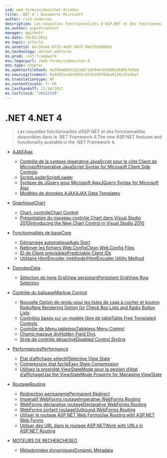 ```yaml
---
uid: web-forms/videos/net-4/index
title: .NET 4 | Documents Microsoft
author: rick-anderson
description: Les nouvelles fonctionnalités d’ASP.NET et des fonctionnalités disponibles dans le .NET Framework 4.
ms.author: aspnetcontent
manager: wpickett
ms.date: 10/05/2011
ms.topic: article
ms.assetid: bac10aee-6731-4a0f-84d7-9eef5e560ae5
ms.technology: dotnet-webforms
ms.prod: .net-framework
msc.legacyurl: /web-forms/videos/net-4
msc.type: chapter
ms.openlocfilehash: da794a64d51d23d6f18594e7e4580146891fe92d
ms.sourcegitcommit: 9a9483aceb34591c97451997036a9120c3fe2baf
ms.translationtype: HT
ms.contentlocale: fr-FR
ms.lasthandoff: 11/10/2017
ms.locfileid: "26522538"
---
```

<a name="net-4"></a><span data-ttu-id="c2335-103">.NET 4</span><span class="sxs-lookup"><span data-stu-id="c2335-103">.NET 4</span></span>
====================
> <span data-ttu-id="c2335-104">Les nouvelles fonctionnalités d’ASP.NET et des fonctionnalités disponibles dans le .NET Framework 4.</span><span class="sxs-lookup"><span data-stu-id="c2335-104">The new ASP.NET features and functionality available in the .NET Framework 4.</span></span>


- [<span data-ttu-id="c2335-105">AJAX</span><span class="sxs-lookup"><span data-stu-id="c2335-105">Ajax</span></span>](ajax/index.md)

    - [<span data-ttu-id="c2335-106">Contrôle de la syntaxe impérative JavaScript pour le côté Client de Microsoft</span><span class="sxs-lookup"><span data-stu-id="c2335-106">Imperative JavaScript Syntax for Microsoft Client Side Controls</span></span>](ajax/aspnet-4-quick-hit-imperative-javascript-syntax-for-microsoft-client-side-controls.md)
    - [<span data-ttu-id="c2335-107">ScriptLoader</span><span class="sxs-lookup"><span data-stu-id="c2335-107">ScriptLoader</span></span>](ajax/aspnet-4-quick-hit-the-scriptloader.md)
    - [<span data-ttu-id="c2335-108">Syntaxe de JQuery pour Microsoft Ajax</span><span class="sxs-lookup"><span data-stu-id="c2335-108">JQuery Syntax for Microsoft Ajax</span></span>](ajax/aspnet-4-quick-hit-jquery-syntax-for-microsoft-ajax.md)
    - [<span data-ttu-id="c2335-109">Modèles de données AJAX</span><span class="sxs-lookup"><span data-stu-id="c2335-109">AJAX Data Templates</span></span>](ajax/aspnet-4-quick-hit-ajax-data-templates.md)
- [<span data-ttu-id="c2335-110">Graphique</span><span class="sxs-lookup"><span data-stu-id="c2335-110">Chart</span></span>](chart/index.md)

    - [<span data-ttu-id="c2335-111">Chart, contrôle</span><span class="sxs-lookup"><span data-stu-id="c2335-111">Chart Control</span></span>](chart/aspnet-4-quick-hit-chart-control.md)
    - [<span data-ttu-id="c2335-112">Présentation du nouveau contrôle Chart dans Visual Studio 2010</span><span class="sxs-lookup"><span data-stu-id="c2335-112">Introducing the New Chart Control in Visual Studio 2010</span></span>](chart/aspnet-4-how-do-i-introducing-the-new-chart-control-in-visual-studio-2010.md)
- [<span data-ttu-id="c2335-113">Fonctionnalités de base</span><span class="sxs-lookup"><span data-stu-id="c2335-113">Core</span></span>](core/index.md)

    - [<span data-ttu-id="c2335-114">Démarrage automatique</span><span class="sxs-lookup"><span data-stu-id="c2335-114">Auto Start</span></span>](core/aspnet-4-quick-hit-auto-start.md)
    - [<span data-ttu-id="c2335-115">Nettoyer les fichiers Web.Config</span><span class="sxs-lookup"><span data-stu-id="c2335-115">Clean Web.Config Files</span></span>](core/aspnet-4-quick-hit-clean-webconfig-files.md)
    - [<span data-ttu-id="c2335-116">ID de Client prévisibles</span><span class="sxs-lookup"><span data-stu-id="c2335-116">Predictable Client IDs</span></span>](core/aspnet-4-quick-hit-predictable-client-ids.md)
    - [<span data-ttu-id="c2335-117">Utilitaire HtmlEncoder (méthode)</span><span class="sxs-lookup"><span data-stu-id="c2335-117">HtmlEncoder Utility Method</span></span>](core/aspnet-4-quick-hit-the-htmlencoder-utility-method.md)
- [<span data-ttu-id="c2335-118">Données</span><span class="sxs-lookup"><span data-stu-id="c2335-118">Data</span></span>](data/index.md)

    - [<span data-ttu-id="c2335-119">Sélection de ligne GridView persistant</span><span class="sxs-lookup"><span data-stu-id="c2335-119">Persistent GridView Row Selection</span></span>](data/aspnet-4-quick-hit-persistent-gridview-row-selection.md)
- [<span data-ttu-id="c2335-120">Contrôle du balisage</span><span class="sxs-lookup"><span data-stu-id="c2335-120">Markup Control</span></span>](markup-control/index.md)

    - [<span data-ttu-id="c2335-121">Nouvelle Option de rendu pour les listes de case à cocher et bouton Radio</span><span class="sxs-lookup"><span data-stu-id="c2335-121">New Rendering Option for Check Box Lists and Radio Button Lists</span></span>](markup-control/aspnet-4-quick-hit-new-rendering-option-for-check-box-lists-and-radio-button-lists.md)
    - [<span data-ttu-id="c2335-122">Contrôles basés sur un modèle libre de table</span><span class="sxs-lookup"><span data-stu-id="c2335-122">Table Free Templated Controls</span></span>](markup-control/aspnet-4-quick-hit-table-free-templated-controls.md)
    - [<span data-ttu-id="c2335-123">Contrôle de Menu tableless</span><span class="sxs-lookup"><span data-stu-id="c2335-123">Tableless Menu Control</span></span>](markup-control/aspnet-4-quick-hit-tableless-menu-control.md)
    - [<span data-ttu-id="c2335-124">Champ masqué div</span><span class="sxs-lookup"><span data-stu-id="c2335-124">Hidden Field Divs</span></span>](markup-control/aspnet-4-quick-hit-hidden-field-divs.md)
    - [<span data-ttu-id="c2335-125">Style de contrôle désactivé</span><span class="sxs-lookup"><span data-stu-id="c2335-125">Disabled Control Styling</span></span>](markup-control/aspnet-4-quick-hit-disabled-control-styling.md)
- [<span data-ttu-id="c2335-126">Performances</span><span class="sxs-lookup"><span data-stu-id="c2335-126">Performance</span></span>](performance/index.md)

    - [<span data-ttu-id="c2335-127">État d’affichage sélectif</span><span class="sxs-lookup"><span data-stu-id="c2335-127">Selective View State</span></span>](performance/aspnet-4-quick-hit-selective-view-state.md)
    - [<span data-ttu-id="c2335-128">Compression état facile</span><span class="sxs-lookup"><span data-stu-id="c2335-128">Easy State Compression</span></span>](performance/aspnet-4-quick-hit-easy-state-compression.md)
    - [<span data-ttu-id="c2335-129">Utilisez la propriété ViewStateMode pour la gestion d’état d’affichage</span><span class="sxs-lookup"><span data-stu-id="c2335-129">Use the ViewStateMode Property for Managing ViewState</span></span>](performance/how-do-i-use-the-viewstatemode-property-for-managing-viewstate.md)
- [<span data-ttu-id="c2335-130">Routage</span><span class="sxs-lookup"><span data-stu-id="c2335-130">Routing</span></span>](routing/index.md)

    - [<span data-ttu-id="c2335-131">Redirection permanente</span><span class="sxs-lookup"><span data-stu-id="c2335-131">Permanent Redirect</span></span>](routing/aspnet-4-quick-hit-permanent-redirect.md)
    - [<span data-ttu-id="c2335-132">Impératif WebForms routage</span><span class="sxs-lookup"><span data-stu-id="c2335-132">Imperative WebForms Routing</span></span>](routing/aspnet-4-quick-hit-imperative-webforms-routing.md)
    - [<span data-ttu-id="c2335-133">WebForms déclarative routage</span><span class="sxs-lookup"><span data-stu-id="c2335-133">Declarative WebForms Routing</span></span>](routing/aspnet-4-quick-hit-declarative-webforms-routing.md)
    - [<span data-ttu-id="c2335-134">WebForms sortant routage</span><span class="sxs-lookup"><span data-stu-id="c2335-134">Outbound WebForms Routing</span></span>](routing/aspnet-4-quick-hit-outbound-webforms-routing.md)
    - [<span data-ttu-id="c2335-135">Utiliser le routage ASP.NET Web Forms</span><span class="sxs-lookup"><span data-stu-id="c2335-135">Use Routing with ASP.NET Web Forms</span></span>](routing/how-do-i-use-routing-with-aspnet-web-forms.md)
    - [<span data-ttu-id="c2335-136">Utiliser des URL dans le routage ASP.NET</span><span class="sxs-lookup"><span data-stu-id="c2335-136">Work with URLs in ASP.NET Routing</span></span>](routing/how-do-i-work-with-urls-in-aspnet-routing.md)
- [<span data-ttu-id="c2335-137">MOTEURS DE RECHERCHE</span><span class="sxs-lookup"><span data-stu-id="c2335-137">SEO</span></span>](seo/index.md)

    - [<span data-ttu-id="c2335-138">Métadonnées dynamiques</span><span class="sxs-lookup"><span data-stu-id="c2335-138">Dynamic Metadata</span></span>](seo/aspnet-4-quick-hit-dynamic-metadata.md)
